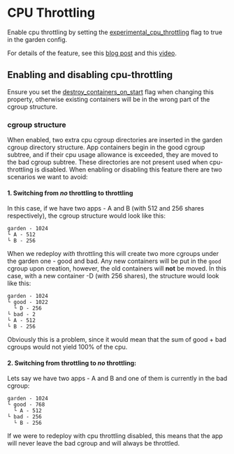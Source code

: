 # CPU Throttling

Enable cpu throttling by setting the
[experimental_cpu_throttling](https://github.com/cloudfoundry/garden-runc-release/blob/42497fc3b1365210ffa9681acf97f3f7314bbd01/jobs/garden/spec#L159-L161)
flag to true in the garden config.

For details of the feature, see this [blog
post](https://www.cloudfoundry.org/blog/better-way-split-cake-cpu-entitlements/)
and this [video](https://youtu.be/vV87xmxKLeA).

## Enabling and disabling cpu-throttling

Ensure you set the [destroy_containers_on_start](https://github.com/cloudfoundry/garden-runc-release/blob/42497fc3b1365210ffa9681acf97f3f7314bbd01/jobs/garden/spec#L171-L173) flag when changing this property, otherwise existing containers will be in the wrong part of the cgroup structure.

### cgroup structure

When enabled, two extra cpu cgroup directories are inserted in the garden
cgroup directory structure. App containers begin in the good cgroup subtree,
and if their cpu usage allowance is exceeded, they are moved to the bad cgroup
subtree. These directories are not present used when cpu-throttling is
disabled. When enabling or disabling this feature there are two scenarios we
want to avoid:

#### 1. Switching from *no* throttling to throttling

In this case, if we have two apps - A and B (with 512 and 256 shares
respectively), the cgroup structure would look like this:

```
garden - 1024
└ A - 512
└ B - 256

```

When we redeploy *with* throttling this will create two more cgroups under
the garden one - good and bad. Any new containers will be put in the `good`
cgroup upon creation, however, the old containers will **not** be moved. In
this case, with a new container -D (with 256 shares), the structure would look
like this:

```
garden - 1024
└ good - 1022
  └ D - 256
└ bad - 2
└ A - 512
└ B - 256
```

Obviously this is a problem, since it would mean that the sum of good + bad
cgroups would not yield 100% of the cpu.

#### 2. Switching from throttling to *no* throttling:

Lets say we have two apps - A and B and one of them is currently in the bad
cgroup:

```
garden - 1024
└ good - 768
  └ A - 512
└ bad - 256
  └ B - 256
```

If we were to redeploy with cpu throttling disabled, this means that the app
will never leave the bad cgroup and will always be throttled.

